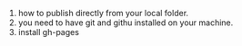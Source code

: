 
1. how to publish directly from your local folder.
2. you need to have git and githu installed on your machine. 
3. install gh-pages